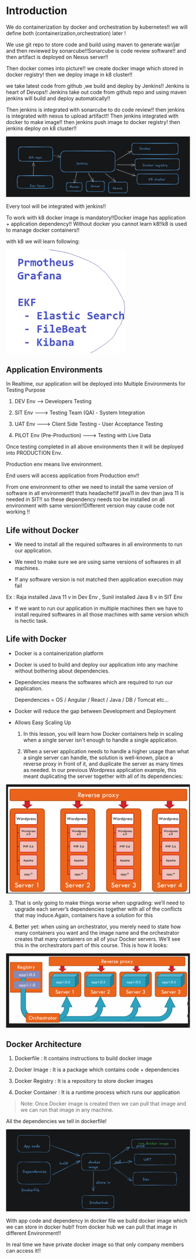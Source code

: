 # Introduction
We do containerization by docker and orchestration by kubernetes!! we will define both (containerization,orchestration) later !  

We use git repo to store code and build using maven to generate war/jar  and then reviewed  by sonarcube!!Sonarcube is code review software!! and then artifact is deployed on Nexus server!!

Then docker comes into picture!! we create docker image which stored in docker registry! then we deploy image in k8 cluster!!

we take latest code from github ,we build and deploy by Jenkins!! Jenkins is heart of Devops!! Jenkins take out code from github repo and using maven jenkins will build and deploy automatically!!

Then jenkins is integrated with sonarcube to do code review!! then jenkins is integrated with nexus to upload artifact!! Then jenkins integrated with docker to make image!!
then jenkins push image to docker registry! then jenkins deploy on k8 cluster!!

![alt text](image.png)

Every tool will be integrated with jenkins!!

To work with k8 docker image is mandatory!!Docker image has application + application dependency!! Without docker you cannot learn k8!!k8 is used to manage docker containers!!

with k8 we will learn following:

![alt text](image-1.png)

## Application Environments

In Realtime, our application will be deployed into Multiple Environments for Testing Purpose

1. DEV Env  --> Developers Testing

2. SIT Env   ---> Testing Team (QA) - System Integration
		
3. UAT Env   ---> Client Side Testing - User Acceptance Testing

4. PILOT Env (Pre-Production)  ---> Testing with Live Data

 Once testing completed in all above environments then it will be deployed into PRODUCTION Env.

 Production env means live environment.

End users will access application from Production env!!

From one environment to other we need to install the same version of software in all environment!! thats headache!!if java11 in dev than java 11 is needed in SIT!! so these dependency needs too be installed on all environment with same version!!Different version may cause code not working !!




## Life without Docker

- We need to install all the required softwares in all environments to run our application.

- We need to make sure we are using same versions of softwares in all machines.

-  If any software version is not matched then application execution may fail


Ex :   Raja installed Java 11 v  in Dev Env
    , Sunil installed Java 8 v in SIT Env

-  If we want to run our application in multiple machines then we have to install required softwares in all those machines with same version which is hectic task.

## Life with Docker


-  Docker is a containerization platform

-  Docker is used to build and deploy our application into any machine without bothering about dependencies.

-  Dependencies means the softwares which are required to run our application.

	Dependencies = OS / Angular / React / Java / DB / Tomcat etc...

- Docker will reduce the gap between Development and Deployment

- Allows Easy Scaling Up
    1. In this lesson, you will learn how Docker containers help in scaling when a single server isn't enough to handle a single application.

    2. When a server application needs to handle a higher usage than what a single server can handle, the solution is well-known, place a reverse proxy in front of it, and duplicate the server as many times as needed. In our previous Wordpress application example, this meant duplicating the server together with all of its dependencies:

  
![alt text](image-2.png)

3. That is only going to make things worse when upgrading: we’ll need to upgrade each server’s dependencies together with all of the conflicts that may induce.Again, containers have a solution for this   

4. Better yet: when using an orchestrator, you merely need to state how many containers you want and the image name and the orchestrator creates that many containers on all of your Docker servers. We’ll see this in the orchestrators part of this course. This is how it looks:

![alt text](image-3.png)

## Docker Architecture


1) Dockerfile   : It contains instructions to build docker image

2) Docker Image  : It is a package which contains code + dependencies

3) Docker Registry : It is  a repository to store docker images

4) Docker Container : It is a runtime process which runs our application


> Note: Once Docker image is created then we can pull that image and we can run that image in any machine.

All the dependencies we tell in dockerfile!

![alt text](image-4.png)

With app code and dependency in docker file we build docker image which we can store in docker hub!! from docker hub we can pull that image in different Environment!!

In real time we have private docker image so that only company members can access it!!


 